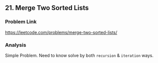 ## 21. Merge Two Sorted Lists

### Problem Link 
https://leetcode.com/problems/merge-two-sorted-lists/

### Analysis
Simple Problem. Need to know solve by both `recursion` & `iteration` ways.